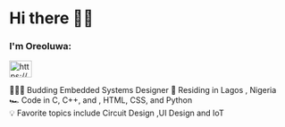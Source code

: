 # Hi there 👋🏼

### I'm Oreoluwa:  

<a href="https://www.linkedin.com/in/oreoluwa-oluwafemi-769002192/" target="blank">
<img align="center" src="https://raw.githubusercontent.com/rahuldkjain/github-profile-readme-generator/master/src/images/icons/Social/linked-in-alt.svg" alt="https://www.linkedin.com/in/oreoluwa-oluwafemi-769002192/" height="30" width="40" /></a>

🧑🏼‍💻 Budding Embedded Systems Designer
🌉 Residing in Lagos , Nigeria    
🏎  Code in C, C++, and , HTML, CSS, and Python  
💡 Favorite topics include Circuit Design ,UI Design and IoT


